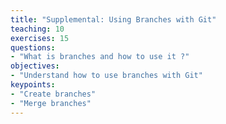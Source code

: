 ```yaml
---
title: "Supplemental: Using Branches with Git"
teaching: 10
exercises: 15
questions:
- "What is branches and how to use it ?"
objectives:
- "Understand how to use branches with Git"
keypoints:
- "Create branches"
- "Merge branches"
---
```

